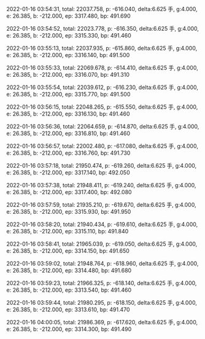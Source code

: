 2022-01-16 03:54:31, total: 22037.758, p: -616.040, delta:6.625 手, g:4.000, e: 26.385, b: -212.000, ep: 3317.480, bp: 491.690

2022-01-16 03:54:52, total: 22023.778, p: -616.350, delta:6.625 手, g:4.000, e: 26.385, b: -212.000, ep: 3315.330, bp: 491.460

2022-01-16 03:55:13, total: 22037.935, p: -615.860, delta:6.625 手, g:4.000, e: 26.385, b: -212.000, ep: 3316.140, bp: 491.500

2022-01-16 03:55:33, total: 22069.678, p: -614.410, delta:6.625 手, g:4.000, e: 26.385, b: -212.000, ep: 3316.070, bp: 491.310

2022-01-16 03:55:54, total: 22039.612, p: -616.230, delta:6.625 手, g:4.000, e: 26.385, b: -212.000, ep: 3315.770, bp: 491.500

2022-01-16 03:56:15, total: 22048.265, p: -615.550, delta:6.625 手, g:4.000, e: 26.385, b: -212.000, ep: 3316.130, bp: 491.460

2022-01-16 03:56:36, total: 22064.659, p: -614.870, delta:6.625 手, g:4.000, e: 26.385, b: -212.000, ep: 3316.810, bp: 491.460

2022-01-16 03:56:57, total: 22002.480, p: -617.080, delta:6.625 手, g:4.000, e: 26.385, b: -212.000, ep: 3316.760, bp: 491.730

2022-01-16 03:57:18, total: 21950.474, p: -619.260, delta:6.625 手, g:4.000, e: 26.385, b: -212.000, ep: 3317.140, bp: 492.050

2022-01-16 03:57:38, total: 21948.411, p: -619.240, delta:6.625 手, g:4.000, e: 26.385, b: -212.000, ep: 3317.400, bp: 492.080

2022-01-16 03:57:59, total: 21935.210, p: -619.670, delta:6.625 手, g:4.000, e: 26.385, b: -212.000, ep: 3315.930, bp: 491.950

2022-01-16 03:58:20, total: 21940.434, p: -619.610, delta:6.625 手, g:4.000, e: 26.385, b: -212.000, ep: 3315.110, bp: 491.840

2022-01-16 03:58:41, total: 21965.039, p: -619.050, delta:6.625 手, g:4.000, e: 26.385, b: -212.000, ep: 3314.150, bp: 491.650

2022-01-16 03:59:02, total: 21948.764, p: -618.960, delta:6.625 手, g:4.000, e: 26.385, b: -212.000, ep: 3314.480, bp: 491.680

2022-01-16 03:59:23, total: 21966.325, p: -618.140, delta:6.625 手, g:4.000, e: 26.385, b: -212.000, ep: 3313.540, bp: 491.460

2022-01-16 03:59:44, total: 21980.295, p: -618.150, delta:6.625 手, g:4.000, e: 26.385, b: -212.000, ep: 3313.610, bp: 491.470

2022-01-16 04:00:05, total: 21986.369, p: -617.620, delta:6.625 手, g:4.000, e: 26.385, b: -212.000, ep: 3314.300, bp: 491.490
